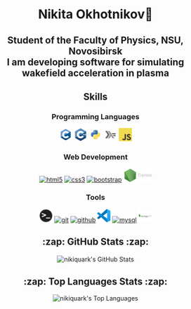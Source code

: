 <h1 align="center"> Nikita Okhotnikov👋</h1>

<h2 align="center">Student of the Faculty of Physics, NSU, Novosibirsk <br>
    I am developing software for simulating wakefield acceleration in plasma</h2>
    
<h2 align="center">Skills</h2>
<h3 align="center">Programming Languages</h3>
<p align="center">
	<a href="https://github.com/topics/c" target="blank"><img src="https://raw.githubusercontent.com/github/explore/f3e22f0dca2be955676bc70d6214b95b13354ee8/topics/c/c.png" alt="c" width="30" height="30"/></a>
	<a href="https://github.com/topics/cpp" target="blank"><img src="https://raw.githubusercontent.com/github/explore/180320cffc25f4ed1bbdfd33d4db3a66eeeeb358/topics/cpp/cpp.png" alt="cpp" width="30" height="30"/></a>
	<a href="https://github.com/topics/python" target="blank"><img src="https://raw.githubusercontent.com/github/explore/80688e429a7d4ef2fca1e82350fe8e3517d3494d/topics/python/python.png" alt="python" width="30" height="30"/></a>
    <a href="https://github.com/topics/haskell" target="blank"><img src="https://raw.githubusercontent.com/github/explore/80688e429a7d4ef2fca1e82350fe8e3517d3494d/topics/haskell/haskell.png" alt="sql" width="30" height="30"/></a>
    <a href="https://github.com/topics/javascript" target="blank"><img src="https://raw.githubusercontent.com/github/explore/80688e429a7d4ef2fca1e82350fe8e3517d3494d/topics/javascript/javascript.png" alt="sql" width="30" height="30"/></a>
</p>

<h3 align="center">Web Development</h3>
<p align="center">
	<a href="https://github.com/topics/html" target="blank"><img src="https://cdn.jsdelivr.net/gh/devicons/devicon@v2.8.2/icons/html5/html5-original.svg" alt="html5" width="30" height="30"/></a>
	<a href="https://github.com/topics/css" target="blank"><img src="https://cdn.jsdelivr.net/gh/devicons/devicon@v2.8.2/icons/css3/css3-original.svg" alt="css3" width="30" height="30"/></a>
	<a href="https://github.com/topics/bootstrap" target="blank"><img src="https://cdn.jsdelivr.net/gh/devicons/devicon@v2.8.2/icons/bootstrap/bootstrap-plain.svg" alt="bootstrap" width="30" height="30"/></a>
    <a href="https://github.com/topics/nodejs" target="blank"><img src="https://raw.githubusercontent.com/github/explore/80688e429a7d4ef2fca1e82350fe8e3517d3494d/topics/nodejs/nodejs.png" alt="Node.js" width="30" height="30"/></a>
    <a href="https://github.com/topics/express" target="blank"><img src="https://raw.githubusercontent.com/github/explore/80688e429a7d4ef2fca1e82350fe8e3517d3494d/topics/express/express.png" alt="Express.js" width="30" height="30"/></a>
</p>

<h3 align="center">Tools</h3>
<p align="center">
    <a href="https://github.com/topics/terminal" target="blank"><img src="https://raw.githubusercontent.com/github/explore/80688e429a7d4ef2fca1e82350fe8e3517d3494d/topics/terminal/terminal.png" alt="Terminal" width="30" height="30"/></a>
	<a href="https://github.com/topics/git" target="blank"><img src="https://cdn.jsdelivr.net/gh/devicons/devicon@v2.8.2/icons/git/git-original.svg" alt="git" width="30" height="30"/></a>
	<a href="https://github.com/topics/github" target="blank"><img src="https://cdn.jsdelivr.net/gh/devicons/devicon@v2.8.2/icons/github/github-original.svg" alt="github" width="30" height="30"/></a>
    <a href="https://github.com/topics/vscode" target="blank"><img src="https://raw.githubusercontent.com/github/explore/80688e429a7d4ef2fca1e82350fe8e3517d3494d/topics/visual-studio-code/visual-studio-code.png" alt="VS Code" width="30" height="30"/></a>
    <a href="https://github.com/topics/mysql" target="blank"><img src="https://cdn.jsdelivr.net/gh/devicons/devicon@v2.8.2/icons/mysql/mysql-original.svg" alt="mysql" width="30" height="30"/></a>
	<a href="https://github.com/topics/mongodb" target="blank"><img src="https://raw.githubusercontent.com/github/explore/80688e429a7d4ef2fca1e82350fe8e3517d3494d/topics/mongodb/mongodb.png" alt="Mongo DB" width="30" height="30"/></a>
</p>

<h2 align="center">:zap: GitHub Stats :zap:</h2>
<p align="center"><img align="center" alt="nikiquark's GitHub Stats" src="https://readme-stats-kohl.vercel.app/api?username=nikiquark&show_icons=true&hide_border=true&hide_title=true" /></p>

<h2 align="center">:zap: Top Languages Stats :zap:</h2>
<p align="center"><img  src="https://readme-stats-kohl.vercel.app/api/top-langs/?username=nikiquark&hide_border=true&hide_title=true" alt="nikiquark's Top Languages" /></p>
